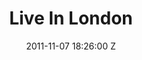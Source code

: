 ---
title: Live In London
date: 2011-11-07 18:26:00 Z
position: 7
cover: "/uploads/live-in-london.jpg"
itunes: https://itunes.apple.com/gb/album/live-in-london/id549028402
amazon: 
google: 
stream: https://open.spotify.com/album/55BQeeBdoCapsI5SZFA3IN
layout: music
tracks:
- name: Shelter (Live) 
  watch: 
  lyrics_md:
- name: The a Team (Live)
  watch: 
  lyrics_md:
- name: 1901 (Live)
  watch: 
  lyrics_md:
- name: Just a Game (Live)
  watch: 
  lyrics_md:
- name: Young Blood (Live)
  watch: 
  lyrics_md:
- name: People Help the People (Live)
  watch: 
  lyrics_md:
- name: Terrible Love (Live)
  watch: 
  lyrics_md:
- name: Skinny Love (Live)
  watch: 
  lyrics_md:
---